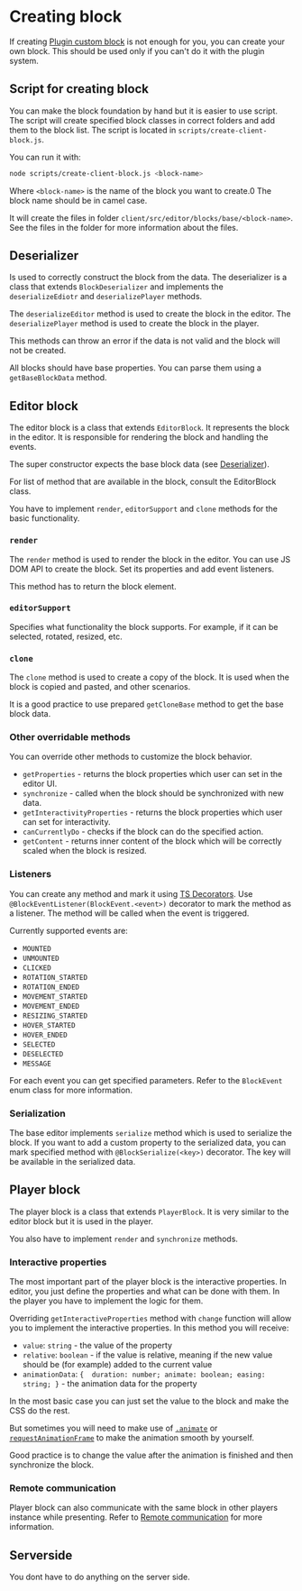 # Creating block

If creating [Plugin custom block](../plugins/editor/custom-blocks.md) is not enough for you, you can create your own block.
This should be used only if you can't do it with the plugin system.

## Script for creating block

You can make the block foundation by hand but it is easier to use script.
The script will create specified block classes in correct folders and add them to the block list.
The script is located in `scripts/create-client-block.js`.

You can run it with:
```bash
node scripts/create-client-block.js <block-name>
```

Where `<block-name>` is the name of the block you want to create.0
The block name should be in camel case.

It will create the files in folder `client/src/editor/blocks/base/<block-name>`.
See the files in the folder for more information about the files.

## Deserializer

Is used to correctly construct the block from the data.
The deserializer is a class that extends `BlockDeserializer` and implements the `deserializeEdiotr` and `deserializePlayer` methods.

The `deserializeEditor` method is used to create the block in the editor.
The `deserializePlayer` method is used to create the block in the player.

This methods can throw an error if the data is not valid and the block will not be created.

All blocks should have base properties. You can parse them using a `getBaseBlockData` method.


## Editor block

The editor block is a class that extends `EditorBlock`.
It represents the block in the editor.
It is responsible for rendering the block and handling the events.

The super constructor expects the base block data (see [Deserializer](#deserializer)).

For list of method that are available in the block, consult the EditorBlock class.

You have to implement `render`, `editorSupport` and `clone` methods for the basic functionality.

### `render`

The `render` method is used to render the block in the editor.
You can use JS DOM API to create the block.
Set its properties and add event listeners.

This method has to return the block element.

### `editorSupport`

Specifies what functionality the block supports.
For example, if it can be selected, rotated, resized, etc.

### `clone`

The `clone` method is used to create a copy of the block.
It is used when the block is copied and pasted, and other scenarios.

It is a good practice to use prepared `getCloneBase` method to get the base block data.

### Other overridable methods

You can override other methods to customize the block behavior.

- `getProperties` - returns the block properties which user can set in the editor UI.
- `synchronize` - called when the block should be synchronized with new data.
- `getInteractivityProperties` - returns the block properties which user can set for interactivity.
- `canCurrentlyDo` - checks if the block can do the specified action.
- `getContent` - returns inner content of the block which will be correctly scaled when the block is resized.

### Listeners

You can create any method and mark it using [TS Decorators](https://www.typescriptlang.org/docs/handbook/decorators.html).
Use `@BlockEventListener(BlockEvent.<event>)` decorator to mark the method as a listener.
The method will be called when the event is triggered.

Currently supported events are:
- `MOUNTED`
- `UNMOUNTED`
- `CLICKED`
- `ROTATION_STARTED`
- `ROTATION_ENDED`
- `MOVEMENT_STARTED`
- `MOVEMENT_ENDED`
- `RESIZING_STARTED`
- `HOVER_STARTED`
- `HOVER_ENDED`
- `SELECTED`
- `DESELECTED`
- `MESSAGE`

For each event you can get specified parameters.
Refer to the `BlockEvent` enum class for more information.

### Serialization

The base editor implements `serialize` method which is used to serialize the block.
If you want to add a custom property to the serialized data, you can mark specified method with `@BlockSerialize(<key>)` decorator.
The key will be available in the serialized data.

## Player block

The player block is a class that extends `PlayerBlock`.
It is very similar to the editor block but it is used in the player.

You also have to implement `render` and `synchronize` methods.

### Interactive properties

The most important part of the player block is the interactive properties.
In editor, you just define the properties and what can be done with them.
In the player you have to implement the logic for them.

Overriding `getInteractiveProperties` method with `change` function will allow you to implement the interactive properties.
In this method you will receive:

- `value`: `string` - the value of the property
- `relative`: `boolean` - if the value is relative, meaning if the new value should be (for example) added to the current value
- `animationData`: `{ 
  duration: number;
  animate: boolean;
  easing: string;
}` - the animation data for the property

In the most basic case you can just set the value to the block and make the CSS do the rest.

But sometimes you will need to make use of 
[`.animate`](https://developer.mozilla.org/en-US/docs/Web/API/Element/animate) or
[`requestAnimationFrame`](https://developer.mozilla.org/en-US/docs/Web/API/window/requestAnimationFrame) 
to make the animation smooth by yourself.

Good practice is to change the value after the animation is finished and then synchronize the block.

### Remote communication

Player block can also communicate with the same block in other players instance while presenting.
Refer to [Remote communication](../plugins/player/remote) for more information.

## Serverside

You dont have to do anything on the server side.